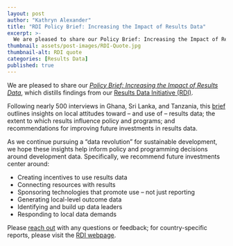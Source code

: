 ```yaml
---
layout: post
author: "Kathryn Alexander"
title: "RDI Policy Brief: Increasing the Impact of Results Data" 
excerpt: >-
  We are pleased to share our Policy Brief: Increasing the Impact of Results Data, which distills findings from our Results Data Initiative (RDI)....
thumbnail: assets/post-images/RDI-Quote.jpg
thumbnail-alt: RDI quote
categories: [Results Data]
published: true
---
```


We are pleased to share our *[Policy Brief: Increasing the Impact of Results Data](http://www.developmentgateway.org/assets/post-resources/RDI-PolicyBrief.pdf)*, which distills findings from our [Results Data Initiative (RDI)](http://www.developmentgateway.org/expertise/results/). 

Following nearly 500 interviews in Ghana, Sri Lanka, and Tanzania, this [brief](http://www.developmentgateway.org/assets/post-resources/RDI-PolicyBrief.pdf) outlines insights on local attitudes toward – and use of – results data; the extent to which results influence policy and programs; and recommendations for improving future investments in results data.

As we continue pursuing a “data revolution” for sustainable development, we hope these insights help inform policy and programming decisions around development data. Specifically, we recommend future investments center around:
- Creating incentives to use results data
- Connecting resources with results
- Sponsoring technologies that promote use – not just reporting
- Generating local-level outcome data
- Identifying and build up data leaders
- Responding to local data demands

Please [reach out](mailto:pkirby@developmentgateway.org) with any questions or feedback; for country-specific reports, please visit the [RDI webpage](http://www.developmentgateway.org/expertise/results/). 
